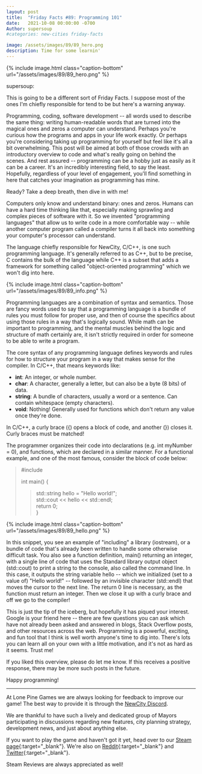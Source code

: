```yaml
---
layout: post
title:  "Friday Facts #89: Programming 101"
date:   2021-10-08 00:00:00 -0700
Author: supersoup
#categories: new-cities friday-facts

image: /assets/images/89/89_hero.png
description: Time for some learnin'
---
```


{% include image.html class="caption-bottom"
  url="/assets/images/89/89_hero.png"
%}

supersoup:

This is going to be a different sort of Friday Facts. I suppose most of the ones I'm chiefly responsible for tend to be but here's a warning anyway.

Programming, coding, software development -- all words used to describe the same thing: writing human-readable words that are turned into the magical ones and zeros a computer can understand. Perhaps you're curious how the programs and apps in your life work exactly. Or perhaps you're considering taking up programming for yourself but feel like it's all a bit overwhelming. This post will be aimed at both of those crowds with an introductory overview to code and what's really going on behind the scenes. And rest assured -- programming can be a hobby just as easily as it can be a career. It's an incredibly interesting field, to say the least. Hopefully, regardless of your level of engagement, you'll find something in here that catches your imagination as programming has mine.

Ready? Take a deep breath, then dive in with me! 

Computers only know and understand binary: ones and zeros. Humans can have a hard time thinking like that, especially making sprawling and complex pieces of software with it. So we invented "programming languages" that allow us to write code in a more comfortable way -- while another computer program called a compiler turns it all back into something your computer's processor can understand.

The language chiefly responsible for NewCity, C/C++, is one such programming language. It's generally referred to as C++, but to be precise, C contains the bulk of the language while C++ is a subset that adds a framework for something called "object-oriented programming" which we won't dig into here.

{% include image.html class="caption-bottom"
  url="/assets/images/89/89_info.png"
%}

Programming languages are a combination of syntax and semantics. Those are fancy words used to say that a programming language is a bundle of rules you must follow for proper use, and then of course the specifics about using those rules in a way that's logically sound. While math can be important to programming, and the mental muscles behind the logic and structure of math certainly are, it isn't strictly required in order for someone to be able to write a program. 

The core syntax of any programming language defines keywords and rules for how to structure your program in a way that makes sense for the compiler. In C/C++, that means keywords like:
- **int**: An integer, or whole number.
- **char**: A character, generally a letter, but can also be a byte (8 bits) of data.
- **string**: A bundle of characters, usually a word or a sentence. Can contain whitespace (empty characters).
- **void**: Nothing! Generally used for functions which don't return any value once they're done.

In C/C++, a curly brace ({) opens a block of code, and another (}) closes it. Curly braces must be matched!

The programmer organizes their code into declarations (e.g. int myNumber = 0), and functions, which are declared in a similar manner. For a functional example, and one of the most famous, consider the block of code below:  
> \#include <iostream>  
>
> int main() {  
>> std::string hello = "Hello world!";  
>> std::cout << hello << std::endl;  
>> return 0;  
> }

{% include image.html class="caption-bottom"
  url="/assets/images/89/89_hello.png"
%}

In this snippet, you see an example of "including" a library (iostream), or a bundle of code that's already been written to handle some otherwise difficult task. You also see a function definition, main() returning an integer, with a single line of code that uses the Standard library output object (std::cout) to print a string to the console, also called the command line. In this case, it outputs the string variable hello -- which we initialized (set to a value of) "Hello world!" -- followed by an invisible character (std::endl) that moves the cursor to the next line. The return 0 line is necessary, as the function must return an integer. Then we close it up with a curly brace and off we go to the compiler! 

This is just the tip of the iceberg, but hopefully it has piqued your interest. Google is your friend here -- there are few questions you can ask which have not already been asked and answered in blogs, Stack Overflow posts, and other resources across the web. Programming is a powerful, exciting, and fun tool that I think is well worth anyone's time to dig into. There's lots you can learn all on your own with a little motivation, and it's not as hard as it seems. Trust me!

If you liked this overview, please do let me know. If this receives a positive response, there may be more such posts in the future.

Happy programming!


---

At Lone Pine Games we are always looking for feedback to improve our game! The best way to provide it is through the [NewCity Discord].

We are thankful to have such a lively and dedicated group of Mayors participating in discussions regarding new features, city planning strategy, development news, and just about anything else.

If you want to play the game and haven't got it yet, head over to our [Steam page]{:target="_blank"}. We're also on [Reddit]{:target="_blank"} and [Twitter]{:target="_blank"}. 

Steam Reviews are always appreciated as well!

[NewCity Discord]:  http://discord.gg/cz6t4J5
[Steam page]: https://store.steampowered.com/app/1067860/NewCity/
[Reddit]: https://www.reddit.com/r/NewCity
[Twitter]: https://twitter.com/lone_pine_games

